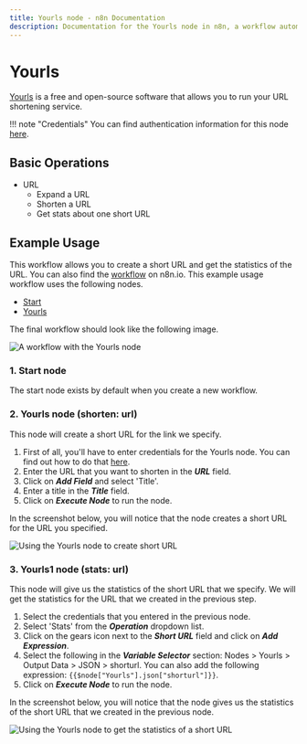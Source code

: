 ```yaml
---
title: Yourls node - n8n Documentation
description: Documentation for the Yourls node in n8n, a workflow automation platform. Includes details of operations and configuration, and links to examples and credentials information.
---
```


# Yourls

[Yourls](http://yourls.org/) is a free and open-source software that allows you to run your URL shortening service.

!!! note "Credentials"
    You can find authentication information for this node [here](/integrations/builtin/credentials/yourls/).


## Basic Operations

* URL
    * Expand a URL
    * Shorten a URL
    * Get stats about one short URL

## Example Usage

This workflow allows you to create a short URL and get the statistics of the URL. You can also find the [workflow](https://n8n.io/workflows/815) on n8n.io. This example usage workflow uses the following nodes.
- [Start](/integrations/builtin/core-nodes/n8n-nodes-base.start/)
- [Yourls]()

The final workflow should look like the following image.

![A workflow with the Yourls node](/_images/integrations/builtin/app-nodes/yourls/workflow.png)

### 1. Start node

The start node exists by default when you create a new workflow.

### 2. Yourls node (shorten: url)

This node will create  a short URL for the link we specify.

1. First of all, you'll have to enter credentials for the Yourls node. You can find out how to do that [here](/integrations/builtin/credentials/yourls/).
2. Enter the URL that you want to shorten in the ***URL*** field.
3. Click on ***Add Field*** and select 'Title'.
4. Enter a title in the ***Title*** field.
5. Click on ***Execute Node*** to run the node.

In the screenshot below, you will notice that the node creates a short URL for the URL you specified.

![Using the Yourls node to create short URL](/_images/integrations/builtin/app-nodes/yourls/yourls_node.png)

### 3. Yourls1 node (stats: url)

This node will give us the statistics of the short URL that we specify. We will get the statistics for the URL that we created in the previous step.

1. Select the credentials that you entered in the previous node.
2. Select 'Stats' from the ***Operation*** dropdown list.
3. Click on the gears icon next to the ***Short URL*** field and click on ***Add Expression***.
4. Select the following in the ***Variable Selector*** section: Nodes > Yourls > Output Data > JSON > shorturl. You can also add the following expression: `{{$node["Yourls"].json["shorturl"]}}`.
5. Click on ***Execute Node*** to run the node.

In the screenshot below, you will notice that the node gives us the statistics of the short URL that we created in the previous node.

![Using the Yourls node to get the statistics of a short URL](/_images/integrations/builtin/app-nodes/yourls/yourls1_node.png)

